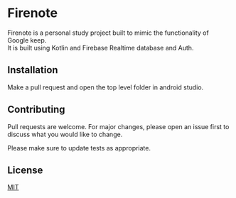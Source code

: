 # Firenote

Firenote is a personal study project built to mimic the functionality of Google keep.    \
It is built using Kotlin and Firebase Realtime database and Auth.

## Installation

Make a pull request and open the top level folder in android studio.



## Contributing
Pull requests are welcome. For major changes, please open an issue first to discuss what you would like to change.

Please make sure to update tests as appropriate.

## License
[MIT](https://choosealicense.com/licenses/mit/)
